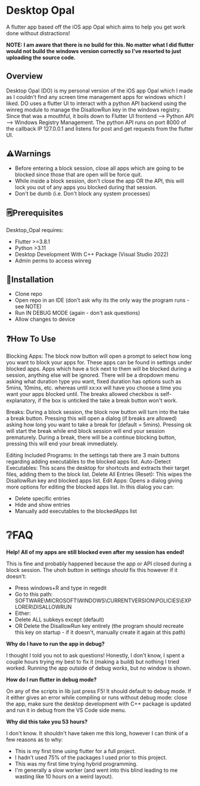 # Desktop Opal

A flutter app based off the iOS app Opal which aims to help you get work done without distractions!

**NOTE: I am aware that there is no build for this. No matter what I did flutter would not build the windows version correctly so I've resorted to just uploading the source code.**

## Overview

Desktop Opal (DO) is my personal version of the iOS app Opal which I made as I couldn't find any screen time management apps for windows which I liked. DO uses a flutter UI to interact with a python API backend using the winreg module to manage the DisallowRun key in the windows registry. Since that was a mouthful, it boils down to Flutter UI frontend --> Python API --> Windows Registry Management. The python API runs on port 8000 of the callback IP 127.0.0.1 and listens for post and get requests from the flutter UI.

## ⚠️Warnings

- Before entering a block session, close all apps which are going to be blocked since those that are open will be force quit.
- While inside a block session, don't close the app OR the API, this will lock you out of any apps you blocked during that session.
- Don't be dumb (i.e. Don't block any system processes)

## 🗒️Prerequisites
Desktop_Opal requires:
- Flutter >=3.8.1
- Python >3.11
- Desktop Development With C++ Package (Visual Studio 2022)
- Admin perms to access winreg

## 🔽Installation
- Clone repo
- Open repo in an IDE (don't ask why its the only way the program runs - see NOTE)
- Run IN DEBUG MODE (again - don't ask questions)
- Allow changes to device

## ❓How To Use
Blocking Apps:
The block now button will open a prompt to select how long you want to block your apps for. These apps can be found in settings under blocked apps.
Apps which have a tick next to them will be blocked during a session, anything else will be ignored.
There will be a dropdown menu asking what duration type you want, fixed duration has options such as 5mins, 10mins, etc. whereas until xx:xx will have you choose a time you want your apps blocked until.
The breaks allowed checkbox is self-explanatory, if the box is unticked the take a break button won't work.

Breaks:
During a block session, the block now button will turn into the take a break button.
Pressing this will open a dialog (if breaks are allowed) asking how long you want to take a break for (default = 5mins).
Pressing ok will start the break while end block session will end your session prematurely.
During a break, there will be a continue blocking button, pressing this will end your break immediately.

Editing Included Programs:
In the settings tab there are 3 main buttons regarding adding executables to the blocked apps list.
Auto-Detect Executables:
This scans the desktop for shortcuts and extracts their target files, adding them to the block list.
Delete All Entries (Reset):
This wipes the DisallowRun key and blocked apps list.
Edit Apps:
Opens a dialog giving more options for editing the blocked apps list.
In this dialog you can:
- Delete specific entries
- Hide and show entries
- Manually add executables to the blockedApps list

# ❔FAQ

**Help! All of my apps are still blocked even after my session has ended!**

This is fine and probably happened because the app or API closed during a block session. The uhoh button in settings *should* fix this however if it doesn't:
- Press windows+R and type in regedit
- Go to this path: SOFTWARE\\MICROSOFT\\WINDOWS\\CURRENTVERSION\\POLICIES\\EXPLORER\\DISALLOWRUN
- Either:
- Delete ALL subkeys except (default)
- OR Delete the DisallowRun key entirely (the program should recreate this key on startup - if it doesn't, manually create it again at this path)

**Why do I have to run the app in debug?**

I thought I told you not to ask questions!
Honestly, I don't know, I spent a couple hours trying my best to fix it (making a build) but nothing I tried worked. Running the app outside of debug *works*, but no window is shown.

**How do I run flutter in debug mode?**

On any of the scripts in lib just press F5! It should default to debug mode. If it either gives an error while compiling or runs without debug mode: close the app, make sure the desktop development with C++ package is updated and run it in debug from the VS Code side menu.

**Why did this take you 53 hours?**

I don't know. It shouldn't have taken me this long, however I can think of a few reasons as to why:
- This is my first time using flutter for a full project.
- I hadn't used 75% of the packages I used prior to this project.
- This was my first time trying hybrid programming.
- I'm generally a slow worker (and went into this blind leading to me wasting like 10 hours on a weird layout).
